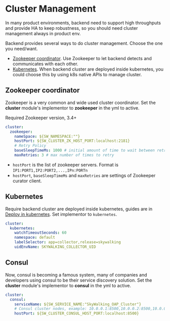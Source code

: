 # Cluster Management
In many product environments, backend need to support high throughputs and provide HA to keep robustness,
so you should need cluster management always in product env.
 
Backend provides several ways to do cluster management. Choose the one you need/want.

- [Zookeeper coordinator](#zookeeper-coordinator). Use Zookeeper to let backend detects and communicates
with each other.
- [Kubernetes](#kubernetes). When backend cluster are deployed inside kubernetes, you could choose this
by using k8s native APIs to manage cluster.


## Zookeeper coordinator
Zookeeper is a very common and wide used cluster coordinator. Set the **cluster** module's implementor
to **zookeeper** in the yml to active. 

Required Zookeeper version, 3.4+

```yaml
cluster:
  zookeeper:
    nameSpace: ${SW_NAMESPACE:""}
    hostPort: ${SW_CLUSTER_ZK_HOST_PORT:localhost:2181}
    # Retry Policy
    baseSleepTimeMs: 1000 # initial amount of time to wait between retries
    maxRetries: 3 # max number of times to retry
```

- `hostPort` is the list of zookeeper servers. Format is `IP1:PORT1,IP2:PORT2,...,IPn:PORTn`
- `hostPort`, `baseSleepTimeMs` and `maxRetries` are settings of Zookeeper curator client.


## Kubernetes
Require backend cluster are deployed inside kubernetes, guides are in [Deploy in kubernetes](backend-k8s.md).
Set implementor to `kubernetes`.

```yaml
cluster:
  kubernetes:
    watchTimeoutSeconds: 60
    namespace: default
    labelSelector: app=collector,release=skywalking
    uidEnvName: SKYWALKING_COLLECTOR_UID
```

## Consul
Now, consul is becoming a famous system, many of companies and developers using consul to be 
their service discovery solution. Set the **cluster** module's implementor to **consul** in 
the yml to active. 

```yaml
cluster:
  consul:
    serviceName: ${SW_SERVICE_NAME:"SkyWalking_OAP_Cluster"}
    # Consul cluster nodes, example: 10.0.0.1:8500,10.0.0.2:8500,10.0.0.3:8500
    hostPort: ${SW_CLUSTER_CONSUL_HOST_PORT:localhost:8500}
```